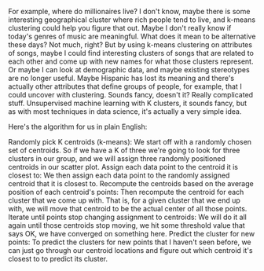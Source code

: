 
For example, where do millionaires live? I don't know, maybe there is some interesting geographical cluster where rich people tend to live, and k-means clustering could help you figure that out. Maybe I don't really know if today's genres of music are meaningful. What does it mean to be alternative these days? Not much, right? But by using k-means clustering on attributes of songs, maybe I could find interesting clusters of songs that are related to each other and come up with new names for what those clusters represent. Or maybe I can look at demographic data, and maybe existing stereotypes are no longer useful. Maybe Hispanic has lost its meaning and there's actually other attributes that define groups of people, for example, that I could uncover with clustering. Sounds fancy, doesn't it? Really complicated stuff. Unsupervised machine learning with K clusters, it sounds fancy, but as with most techniques in data science, it's actually a very simple idea.

Here's the algorithm for us in plain English:

Randomly pick K centroids (k-means): We start off with a randomly chosen set of centroids. So if we have a K of three we're going to look for three clusters in our group, and we will assign three randomly positioned centroids in our scatter plot.
Assign each data point to the centroid it is closest to: We then assign each data point to the randomly assigned centroid that it is closest to.
Recompute the centroids based on the average position of each centroid's points: Then recompute the centroid for each cluster that we come up with. That is, for a given cluster that we end up with, we will move that centroid to be the actual center of all those points.
Iterate until points stop changing assignment to centroids: We will do it all again until those centroids stop moving, we hit some threshold value that says OK, we have converged on something here.
Predict the cluster for new points: To predict the clusters for new points that I haven't seen before, we can just go through our centroid locations and figure out which centroid it's closest to to predict its cluster.
